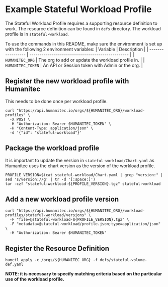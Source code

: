 # Example Stateful Workload Profile

The Stateful Workload Profile requires a supporting resource definition to work. The resource definition can be found in `defs` directory. The workload profile is in `stateful-workload`.

To use the commands in this README, make sure the environment is set up with the following 2 environment variables:
| Variable          | Description                                       |
| ----------------- | ------------------------------------------------- |
| `HUMANITEC_ORG`   | The org to add or update the workload profile in. |
| `HUMANITEC_TOKEN` | An API or Session token with Admin or the org.    |




## Register the new workload profile with Humanitec

This needs to be done once per workload profile.

```
curl "https://api.humanitec.io/orgs/${HUMANITEC_ORG}/workload-profiles" \
  -X POST \
  -H "Authorization: Bearer $HUMANITEC_TOKEN" \
  -H "Content-Type: application/json" \
  -d '{"id": "stateful-workload"}'
```

## Package the workload profile
It is important to update the version in `stateful-workload/Chart.yaml` as Humanitec uses the chart version as the version of the workload profile.

```
PROFILE_VERSION=$(cat stateful-workload/Chart.yaml | grep "version:" | sed 's/version://g' | tr -d '[:space:]')
tar -czf "stateful-workload-${PROFILE_VERSION}.tgz" stateful-workload
```

## Add a new workload profile version

```
curl "https://api.humanitec.io/orgs/${HUMANITEC_ORG}/workload-profiles/stateful-workload/versions" \
  -F "file=@stateful-workload-${PROFILE_VERSION}.tgz" \
  -F "metadata=@stateful-workload/profile.json;type=application/json" \
  -H "Authorization: Bearer $HUMANITEC_TOKEN"
```
## Register the Resource Definition

```
humctl apply -c /orgs/${HUMANITEC_ORG} -f defs/stateful-volume-def.yaml
```

**NOTE: it is necessary to specify matching criteria based on the particular use of the workload profile.**
